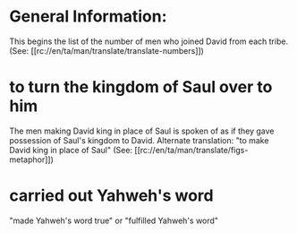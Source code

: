 # General Information:

This begins the list of the number of men who joined David from each tribe. (See: [[rc://en/ta/man/translate/translate-numbers]])

# to turn the kingdom of Saul over to him

The men making David king in place of Saul is spoken of as if they gave possession of Saul's kingdom to David. Alternate translation: "to make David king in place of Saul" (See: [[rc://en/ta/man/translate/figs-metaphor]])

# carried out Yahweh's word

"made Yahweh's word true" or "fulfilled Yahweh's word"


